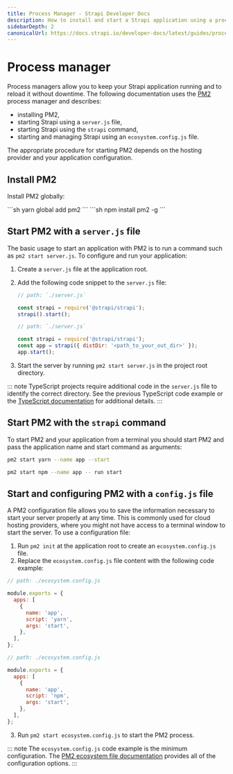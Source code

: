 ```yaml
---
title: Process Manager - Strapi Developer Docs
description: How to install and start a Strapi application using a process manager.
sidebarDepth: 2
canonicalUrl: https://docs.strapi.io/developer-docs/latest/guides/process-manager.html
---
```


# Process manager

Process managers allow you to keep your Strapi application running and to reload it without downtime. The following documentation uses the [PM2](https://pm2.keymetrics.io/) process manager and describes:

- installing PM2,
- starting Strapi using a `server.js` file,
- starting Strapi using the `strapi` command,
- starting and managing Strapi using an `ecosystem.config.js` file.

The appropriate procedure for starting PM2 depends on the hosting provider and your application configuration.

## Install PM2

Install PM2 globally:

<code-group>

<code-block title="YARN">
```sh
yarn global add pm2
```
</code-block>

<code-block title="NPM">
```sh
npm install pm2 -g
```
</code-block>

</code-group>

## Start PM2 with a `server.js` file

The basic usage to start an application with PM2 is to run a command such as `pm2 start server.js`. To configure and run your application:

1. Create a `server.js` file at the application root.
2. Add the following code snippet to the `server.js` file:

    <code-group>
    <code-block title="JAVASCRIPT">

    ```js
    // path: `./server.js`

    const strapi = require('@strapi/strapi');
    strapi().start();
    ```

    </code-block>
    <code-block title="TYPESCRIPT">

    ```js
    // path: `./server.js`

    const strapi = require('@strapi/strapi');
    const app = strapi({ distDir: '<path_to_your_out_dir>' });
    app.start();
    ```

    </code-block>
    </code-group>

3. Start the server by running `pm2 start server.js` in the project root directory.

::: note
TypeScript projects require additional code in the `server.js` file to identify the correct directory. See the previous TypeScript code example or the [TypeScript documentation](/developer-docs/latest/development/typescript.md#start-strapi-programmatically) for additional details.
:::

## Start PM2 with the `strapi` command

To start PM2 and your application from a terminal you should start PM2 and pass the application name and start command as arguments:

<code-group>
<code-block title=YARN>

```sh
pm2 start yarn --name app --start

```

</code-block>

<code-block title=NPM>

```sh
pm2 start npm --name app -- run start

```

</code-block>
</code-group>

## Start and configuring PM2 with a `config.js` file

A PM2 configuration file allows you to save the information necessary to start your server properly at any time. This is commonly used for cloud hosting providers, where you might not have access to a terminal window to start the server. To use a configuration file:

1. Run `pm2 init` at the application root to create an `ecosystem.config.js` file.
2. Replace the `ecosystem.config.js` file content with the following code example:

<code-group>

<code-block title="YARN">

```js
// path: ./ecosystem.config.js

module.exports = {
  apps: [
    {
      name: 'app',
      script: 'yarn',
      args: 'start',
    },
  ],
};
```

</code-block>

<code-block title="NPM">

```js
// path: ./ecosystem.config.js

module.exports = {
  apps: [
    {
      name: 'app',
      script: 'npm',
      args: 'start',
    },
  ],
};
```

</code-block>
</code-group>

3. Run `pm2 start ecosystem.config.js` to start the PM2 process.

::: note
The `ecosystem.config.js` code example is the minimum configuration. The [PM2 ecosystem file documentation](https://pm2.keymetrics.io/docs/usage/application-declaration/) provides all of the configuration options.
:::
